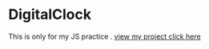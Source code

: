 # DigitalClock
This is only for my JS practice .
<a href="https://omchy34.github.io/DigitalClock/" > view my project click here </a>
